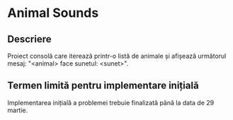 # Animal Sounds

## Descriere

Proiect consolă care iterează printr-o listă de animale și afișează următorul mesaj: "\<animal\> face sunetul: \<sunet\>".

## Termen limită pentru implementare inițială

Implementarea inițială a problemei trebuie finalizată până la data de 29 martie.
